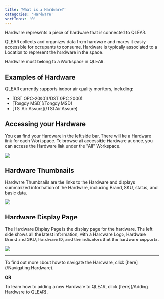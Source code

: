 ```yaml
---
title: 'What is a Hardware?'
categories: 'Hardware'
sortIndex: '0'
---
```

Hardware represents a piece of hardware that is connected to QLEAR.

QLEAR collects and organizes data from hardware and makes it easily accessible for occupants to consume. Hardware is typically associated to a Location to represent the hardware in the space.

Hardware must belong to a Workspace in QLEAR.

## Examples of Hardware

QLEAR currently supports indoor air quality monitors, including:

- [DST OPC-2000](/DST OPC 2000)
- [Tongdy MSD](/Tongdy MSD)
- [TSI Air Assure](/TSI Air Assure)

## Accessing your Hardware

You can find your Hardware in the left side bar. There will be a Hardware link for each Workspace. To browse all accessible Hardware at once, you can access the Hardware link under the "All" Workspace.

![](https://cloud.githubusercontent.com/assets/3292593/25525150/0f887354-2c40-11e7-977a-4c3385407c4f.png)

## Hardware Thumbnails

Hardware Thumbnails are the links to the Hardware and displays summarized information of the Hardware, including Brand, SKU, status, and basic data.

![](https://cloud.githubusercontent.com/assets/3292593/25525216/5f3073ac-2c40-11e7-8ac1-7239ae4b5e5b.png)

## Hardware Display Page

The Hardware Display Page is the display page for the hardware. The left side shows all the latest information, with a Hardware Logo, Hardware Brand and SKU, Hardware ID, and the indicators that the hardware supports.

![](https://cloud.githubusercontent.com/assets/3292593/25603045/38c86f7e-2f2b-11e7-9a4f-ac91229c65d1.png)

-----

To find out more about how to navigate the Hardware, click [here](/Navigating Hardware).  

**OR**
  
To learn how to adding a new Hardware to QLEAR, click [here](/Adding Hardware to QLEAR).